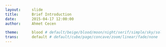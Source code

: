 ```yaml
---
layout:     slide
title:      Brief Introduction
date:       2015-04-17 12:00:00
author:     Ahmet Cecen

theme:		blood # default/beige/blood/moon/night/serif/simple/sky/solarized
trans:		default # default/cube/page/concave/zoom/linear/fade/none
---
```

<script type="text/template">
##{{ page.title }}
###{{ page.author }}
###{{ page.date }}
--horizontal
<!-- Start Writing Below in Markdown -->
## Short Bio
* 2nd Year Graduate Student in CSE
* 5 Years Working with Dr.Kalidindi
* Stonger on the Computational Side more than Mechanical or Materials
--horizontal
## Some Skills
* Area: Computational Materials Science with a Focus on Materials Informatics
* Work Environment: Mainly MATLAB, R and MAPLE
* Topics of Interest:
  - **Spatial Correlations**      
  - **Machine Learning**
  - **Image/Signal Processing** 
  - Matrix  Linear Algebra
  - Modelling and Simulation    
  - Parallelization/Sequentialization
  - Graph Analysis              
  - *Web Development & Automation*
--horizontal
# Some Projects
--vertical
## Fuel Cells
![Description](http://ahmetcecen.github.io/project-pages/img/MPL.png)
--vertical
## Inclusions in Steel Matrix
![Description](http://ahmetcecen.github.io/project-pages/img/Inclusions.png)
--vertical
## Dual Phase Steels
![Description](http://ahmetcecen.github.io/project-pages/img/MPIE.png)
--vertical
## Al-Cu Solidification
![Description](http://ahmetcecen.github.io/project-pages/img/MURI.png)
--horizontal
# Thank You
<!-- End Here -->
--vertical
#[Print]({{ site.url }}{{ site.baseurl }}{{ page.url }}/?print-pdf#)
#[Back]({{ site.url }}{{ site.baseurl }})

Created using [reveal.js](http://lab.hakim.se/reveal-js/#/).
</script>

